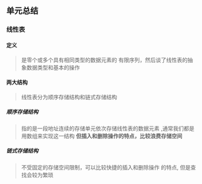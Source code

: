 ## 单元总结

### 线性表 

#### 定义
>  是零个或多个具有相同类型的数据元素的
有限序列，然后谈了线性表的抽象数据类型和基本的操作

#### 两大结构
> 线性表分为顺序存储结构和链式存储结构

##### 顺序存储结构
> 指的是一段地址连续的存储单元依次存储线性表的数据元素
,通常我们都是用数组来实现这一结构
**但插入和删除操作的特点，比较浪费存储空间**
##### 链式存储结构
> 不受固定的存储空间限制，可以比较快捷的插入和删除操作
的特点, 但是查找会较为繁琐